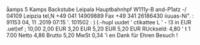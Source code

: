 ẵamps 5 Kamps Backstube Leipala Hauptbahnhpf W111y-B and-P1atz -/ 04109 Leipzia tel,N +49 041 14909889 Fax +49 341 26186430 iiuuas-Ni". : 91153 04, 11 .2019 07:15 '. 101502 : ) Ị.-hupl uudet ' ctikattee L ' - !3 in EUR .uet)ef ; 10,00 2,00 EUR 3,20 EUR 5,20 EUR 5,20 EUR RUckseld: 4,80 ' t 1 7.00 Netto 4,86 Brutto 5,20 MwSt 0,34 'ì en Dank für Ehren Besuch !